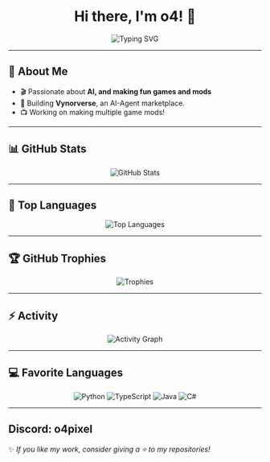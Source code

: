 <h1 align="center">Hi there, I'm o4! 👋</h1>

<p align="center">
  <img src="https://readme-typing-svg.demolab.com?font=Fira+Code&pause=1000&color=blue&width=435&lines=Building+Vynorverse+%26+TwelveLogic;" alt="Typing SVG" />
</p>

---

## 🚀 About Me  
- 🎬 Passionate about **AI, and making fun games and mods**  
- 🌌 Building **Vynorverse**, an AI-Agent marketplace.  
- 📺 Working on making multiple game mods!
---

## 📊 GitHub Stats  

<p align="center">
  <img src="https://github-readme-stats.vercel.app/api?username=o4pixel&show_icons=true&theme=tokyonight&cache_seconds=800" alt="GitHub Stats" />
</p>

---

## 💎 Top Languages  

<p align="center">
  <img src="https://github-readme-stats.vercel.app/api/top-langs/?username=o4pixel&layout=compact&theme=tokyonight&cache_seconds=800" alt="Top Languages" />
</p>

---

## 🏆 GitHub Trophies  

<p align="center">
  <img src="https://github-profile-trophy.vercel.app/?username=o4pixel&theme=tokyonight&no-frame=false&no-bg=true&margin-w=10&cache_seconds=800" alt="Trophies" />
</p>

---

## ⚡ Activity  

<p align="center">
  <img src="https://github-readme-activity-graph.vercel.app/graph?username=o4pixel&theme=tokyo-night" alt="Activity Graph" />
</p>

---

## 💻 Favorite Languages  

<p align="center">
  <img src="https://img.shields.io/badge/Python-3776AB?style=for-the-badge&logo=python&logoColor=white" alt="Python" />
  <img src="https://img.shields.io/badge/TypeScript-3178C6?style=for-the-badge&logo=typescript&logoColor=white" alt="TypeScript" />
  <img src="https://img.shields.io/badge/Java-007396?style=for-the-badge&logo=java&logoColor=white" alt="Java" />
  <img src="https://img.shields.io/badge/C%23-239120?style=for-the-badge&logo=csharp&logoColor=white" alt="C#" />
</p>

---
Discord: o4pixel
---
  
✨ _If you like my work, consider giving a ⭐️ to my repositories!_  
